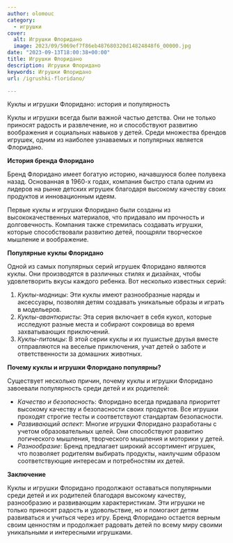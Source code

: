 ```yaml
---
author: olomouc
category:
  - игрушки
cover:
  alt: Игрушки Флоридано
  image: 2023/09/5069ef7f86eb487680320d14824848f6_00000.jpg
date: "2023-09-13T18:00:38+00:00"
title: Игрушки Флоридано
description: Игрушки Флоридано
keywords: Игрушки Флоридано
url: /igrushki-floridano/

---
```

Куклы и игрушки Флоридано: история и популярность

Куклы и игрушки всегда были важной частью детства. Они не только приносят радость и развлечение, но и способствуют развитию воображения и социальных навыков у детей. Среди множества брендов игрушек, одним из наиболее узнаваемых и популярных является Флоридано.

**История бренда Флоридано**

Бренд Флоридано имеет богатую историю, начавшуюся более полувека назад. Основанная в 1960-х годах, компания быстро стала одним из лидеров на рынке детских игрушек благодаря высокому качеству своих продуктов и инновационным идеям.

Первые куклы и игрушки Флоридано были созданы из высококачественных материалов, что придавало им прочность и долговечность. Компания также стремилась создавать игрушки, которые способствовали развитию детей, поощряли творческое мышление и воображение.

**Популярные куклы Флоридано**

Одной из самых популярных серий игрушек Флоридано являются куклы. Они производятся в различных стилях и дизайнах, чтобы удовлетворить вкусы каждого ребенка. Вот несколько известных серий:

1. _Куклы-модницы_: Эти куклы имеют разнообразные наряды и аксессуары, позволяя детям создавать уникальные образы и играть в модельеров.
1. _Куклы-авантюристы_: Эта серия включает в себя кукол, которые исследуют разные места и собирают сокровища во время захватывающих приключений.
1. _Куклы-питомцы_: В этой серии куклы и их пушистые друзья вместе отправляются на веселые приключения, учат детей о заботе и ответственности за домашних животных.

**Почему куклы и игрушки Флоридано популярны?**

Существует несколько причин, почему куклы и игрушки Флоридано завоевали популярность среди детей и их родителей:

- _Качество и безопасность_: Флоридано всегда придавала приоритет высокому качеству и безопасности своих продуктов. Все игрушки проходят строгие тесты и соответствуют стандартам безопасности.
- _Развивающий аспект_: Многие игрушки Флоридано разработаны с учетом образовательных целей. Они способствуют развитию логического мышления, творческого мышления и моторики у детей.
- _Разнообразие_: Бренд предлагает широкий ассортимент игрушек, что позволяет родителям выбирать продукты, наилучшим образом соответствующие интересам и потребностям их детей.

**Заключение**

Куклы и игрушки Флоридано продолжают оставаться популярными среди детей и их родителей благодаря высокому качеству, разнообразию и развивающим характеристикам. Эти игрушки не только приносят радость и удовольствие, но и помогают детям развиваться и учиться через игру. Бренд Флоридано остается верным своим ценностям и продолжает радовать детей по всему миру своими уникальными и интересными игрушками.
